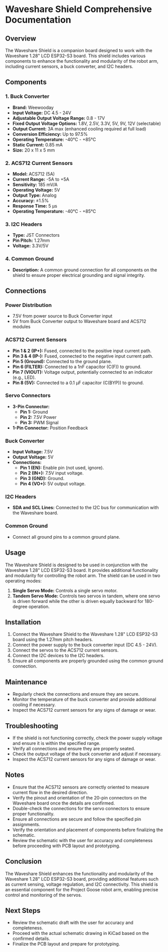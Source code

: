 # Waveshare Shield Comprehensive Documentation

## Overview
The Waveshare Shield is a companion board designed to work with the Waveshare 1.28" LCD ESP32-S3 board. This shield includes various components to enhance the functionality and modularity of the robot arm, including current sensors, a buck converter, and I2C headers.

## Components

### 1. Buck Converter
- **Brand:** Weewooday
- **Input Voltage:** DC 4.5 - 24V
- **Adjustable Output Voltage Range:** 0.8 - 17V
- **Fixed Output Voltage Options:** 1.8V, 2.5V, 3.3V, 5V, 9V, 12V (selectable)
- **Output Current:** 3A max (enhanced cooling required at full load)
- **Conversion Efficiency:** Up to 97.5%
- **Operating Temperature:** -40℃ - +85℃
- **Static Current:** 0.85 mA
- **Size:** 20 x 11 x 5 mm

### 2. ACS712 Current Sensors
- **Model:** ACS712 (5A)
- **Current Range:** -5A to +5A
- **Sensitivity:** 185 mV/A
- **Operating Voltage:** 5V
- **Output Type:** Analog
- **Accuracy:** ±1.5%
- **Response Time:** 5 µs
- **Operating Temperature:** -40℃ - +85℃

### 3. I2C Headers
- **Type:** JST Connectors
- **Pin Pitch:** 1.27mm
- **Voltage:** 3.3V/5V

### 4. Common Ground
- **Description:** A common ground connection for all components on the shield to ensure proper electrical grounding and signal integrity.

## Connections

### Power Distribution
- 7.5V from power source to Buck Converter input
- 5V from Buck Converter output to Waveshare board and ACS712 modules

### ACS712 Current Sensors
- **Pin 1 & 2 (IP+):** Fused, connected to the positive input current path.
- **Pin 3 & 4 (IP-):** Fused, connected to the negative input current path.
- **Pin 5 (Ground):** Connected to the ground plane.
- **Pin 6 (FILTER):** Connected to a 1nF capacitor (C(F)) to ground.
- **Pin 7 (VIOUT):** Voltage output, potentially connected to an indicator (e.g., LED).
- **Pin 8 (5V):** Connected to a 0.1 μF capacitor (C(BYP)) to ground.

### Servo Connectors
- **3-Pin Connector:**
  - **Pin 1:** Ground
  - **Pin 2:** 7.5V Power
  - **Pin 3:** PWM Signal
- **1-Pin Connector:** Position Feedback

### Buck Converter
- **Input Voltage:** 7.5V
- **Output Voltage:** 5V
- **Connections:**
  - **Pin 1 (EN):** Enable pin (not used, ignore).
  - **Pin 2 (IN+):** 7.5V input voltage.
  - **Pin 3 (GND):** Ground.
  - **Pin 4 (VO+):** 5V output voltage.

### I2C Headers
- **SDA and SCL Lines:** Connected to the I2C bus for communication with the Waveshare board.

### Common Ground
- Connect all ground pins to a common ground plane.

## Usage
The Waveshare Shield is designed to be used in conjunction with the Waveshare 1.28" LCD ESP32-S3 board. It provides additional functionality and modularity for controlling the robot arm. The shield can be used in two operating modes:
1. **Single Servo Mode:** Controls a single servo motor.
2. **Tandem Servo Mode:** Controls two servos in tandem, where one servo is driven forward while the other is driven equally backward for 180-degree operation.

## Installation
1. Connect the Waveshare Shield to the Waveshare 1.28" LCD ESP32-S3 board using the 1.27mm pitch headers.
2. Connect the power supply to the buck converter input (DC 4.5 - 24V).
3. Connect the servos to the ACS712 current sensors.
4. Connect the I2C devices to the I2C headers.
5. Ensure all components are properly grounded using the common ground connection.

## Maintenance
- Regularly check the connections and ensure they are secure.
- Monitor the temperature of the buck converter and provide additional cooling if necessary.
- Inspect the ACS712 current sensors for any signs of damage or wear.

## Troubleshooting
- If the shield is not functioning correctly, check the power supply voltage and ensure it is within the specified range.
- Verify all connections and ensure they are properly seated.
- Check the output voltage of the buck converter and adjust if necessary.
- Inspect the ACS712 current sensors for any signs of damage or wear.

## Notes
- Ensure that the ACS712 sensors are correctly oriented to measure current flow in the desired direction.
- Verify the pinout and orientation of the 20-pin connectors on the Waveshare board once the details are confirmed.
- Double-check the connections for the servo connectors to ensure proper functionality.
- Ensure all connections are secure and follow the specified pin assignments.
- Verify the orientation and placement of components before finalizing the schematic.
- Review the schematic with the user for accuracy and completeness before proceeding with PCB layout and prototyping.

## Conclusion
The Waveshare Shield enhances the functionality and modularity of the Waveshare 1.28" LCD ESP32-S3 board, providing additional features such as current sensing, voltage regulation, and I2C connectivity. This shield is an essential component for the Project Goose robot arm, enabling precise control and monitoring of the servos.

## Next Steps
- Review the schematic draft with the user for accuracy and completeness.
- Proceed with the actual schematic drawing in KiCad based on the confirmed details.
- Finalize the PCB layout and prepare for prototyping.
